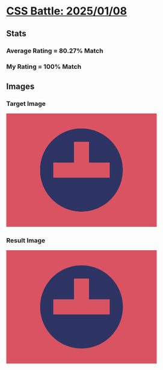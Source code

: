 # [CSS Battle: 2025/01/08](https://cssbattle.dev/play/NJ8caI7ZXa656lcuFn1F)

## Stats

### Average Rating = 80.27% Match

### My Rating = 100% Match

## Images

### Target Image

![](./images/target.png)

### Result Image

![](./images/result.png)
